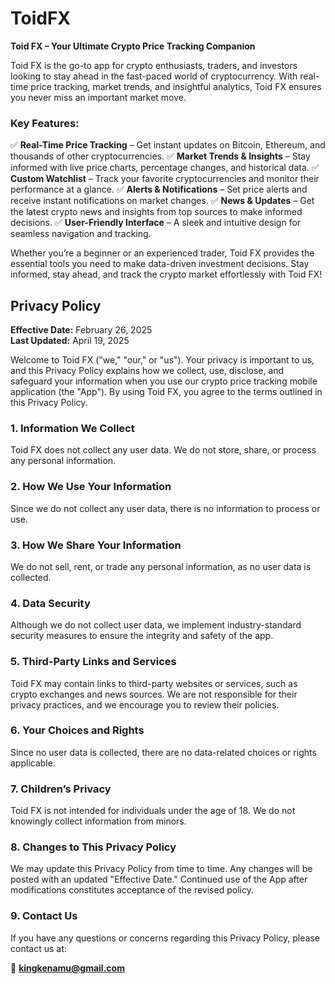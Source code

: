 # ToidFX

**Toid FX – Your Ultimate Crypto Price Tracking Companion**

Toid FX is the go-to app for crypto enthusiasts, traders, and investors looking to stay ahead in the fast-paced world of cryptocurrency. With real-time price tracking, market trends, and insightful analytics, Toid FX ensures you never miss an important market move.

### **Key Features:**
✅ **Real-Time Price Tracking** – Get instant updates on Bitcoin, Ethereum, and thousands of other cryptocurrencies.
✅ **Market Trends & Insights** – Stay informed with live price charts, percentage changes, and historical data.
✅ **Custom Watchlist** – Track your favorite cryptocurrencies and monitor their performance at a glance.
✅ **Alerts & Notifications** – Set price alerts and receive instant notifications on market changes.
✅ **News & Updates** – Get the latest crypto news and insights from top sources to make informed decisions.
✅ **User-Friendly Interface** – A sleek and intuitive design for seamless navigation and tracking.

Whether you’re a beginner or an experienced trader, Toid FX provides the essential tools you need to make data-driven investment decisions. Stay informed, stay ahead, and track the crypto market effortlessly with Toid FX!

## **Privacy Policy**

**Effective Date:** February 26, 2025  
**Last Updated:** April 19, 2025  

Welcome to Toid FX ("we," "our," or "us"). Your privacy is important to us, and this Privacy Policy explains how we collect, use, disclose, and safeguard your information when you use our crypto price tracking mobile application (the "App"). By using Toid FX, you agree to the terms outlined in this Privacy Policy.

### **1. Information We Collect**
Toid FX does not collect any user data. We do not store, share, or process any personal information.

### **2. How We Use Your Information**
Since we do not collect any user data, there is no information to process or use.

### **3. How We Share Your Information**
We do not sell, rent, or trade any personal information, as no user data is collected.

### **4. Data Security**
Although we do not collect user data, we implement industry-standard security measures to ensure the integrity and safety of the app.

### **5. Third-Party Links and Services**
Toid FX may contain links to third-party websites or services, such as crypto exchanges and news sources. We are not responsible for their privacy practices, and we encourage you to review their policies.

### **6. Your Choices and Rights**
Since no user data is collected, there are no data-related choices or rights applicable.

### **7. Children’s Privacy**
Toid FX is not intended for individuals under the age of 18. We do not knowingly collect information from minors.

### **8. Changes to This Privacy Policy**
We may update this Privacy Policy from time to time. Any changes will be posted with an updated "Effective Date." Continued use of the App after modifications constitutes acceptance of the revised policy.

### **9. Contact Us**
If you have any questions or concerns regarding this Privacy Policy, please contact us at:

📩 **kingkenamu@gmail.com**

